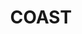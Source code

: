 ---
title: "COAST"
description: "COAST"
layout: shop
keywords:
  - 美食競賽
  - 台灣美食
  - 美食精選
datePublished: "2025-06-30"
dateModified: "2025-07-07"
city: "台北市"
district: "中山區"
address: "台北市中山區中山北路二段39巷3號B2"
phone: "0225670237"
geo: "25.054072214606514, 121.52469096491677"
google_map: "https://maps.app.goo.gl/KxvabBugrVPU1FRw9"
footinder: "https://footinder.com.tw/%E5%8F%B0%E5%8C%97%E5%B8%82%E4%B8%AD%E5%B1%B1%E5%8D%80/47019/"
official: "https://coast.tw/"
award:
  - name: "500盤"
    year: "2024"
    entries:
      - dishes:
          - "龍蝦炒飯"
          - "泰式奶茶"
          - "海鱺/蘋果瓜/岡頌"
          - "海膽義大利麵"

---